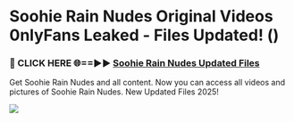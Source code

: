 # Soohie Rain Nudes Original Videos 0nlyFans Leaked - Files Updated! ()

<h3>🔴 CLICK HERE 🌐==►► <a href="https://tinyurl.com/2p9ay9w9" rel="nofollow">Soohie Rain Nudes Updated Files</a></h3>

Get Soohie Rain Nudes and all content. Now you can access all videos and pictures of Soohie Rain Nudes. New Updated Files 2025!

[![](https://i.imgur.com/KQgVmj3.gif)](https://tinyurl.com/2p9ay9w9)
